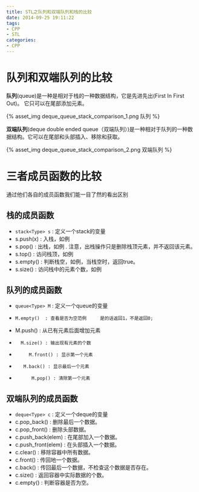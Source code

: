 ```yaml
---
title: STL之队列和双端队列和栈的比较
date: 2014-09-25 19:11:22
tags:
- CPP
- STL
categories:
- CPP
---
```


# 队列和双端队列的比较

**队列**(queue)是一种是相对于栈的一种数据结构，它是先进先出(First In First Out)。
它只可以在尾部添加元素。

{% asset_img deque_queue_stack_comparison_1.png 队列 %}

**双端队列**(deque double ended queue（双端队列）)是一种相对于队列的一种数据结构。它可以在尾部和头部插入、移除和获取。

{% asset_img deque_queue_stack_comparison_2.png 双端队列 %}

# 三者成员函数的比较

通过他们各自的成员函数我们能一目了然的看出区别


## 栈的成员函数

-  `stack<Type> s` : 定义一个stack的变量 
-  s.push(x) : 入栈，如例  
-  s.pop() : 出栈，如例 . 注意，出栈操作只是删除栈顶元素，并不返回该元素。 
-  s.top() : 访问栈顶，如例  
-  s.empty() : 判断栈空，如例，当栈空时，返回true。  
-  s.size() : 访问栈中的元素个数，如例  


## 队列的成员函数

-    `queue<Type> M` : 定义一个queue的变量    
-     M.empty()  : 查看是否为空范例     是的话返回1，不是返回0;   
-  M.push() : 从已有元素后面增加元素 
-       M.size() : 输出现有元素的个数    
-          M.front() : 显示第一个元素       
-        M.back() : 显示最后一个元素      
-           M.pop() : 清除第一个元素      


## 双端队列的成员函数

- `deque<Type> c` : 	定义一个deque的变量
- c.pop_back()    :    删除最后一个数据。
- c.pop_front()     :   删除头部数据。
- c.push_back(elem) :  在尾部加入一个数据。
- c.push_front(elem)  : 在头部插入一个数据。
- c.clear()       :     移除容器中所有数据。
- c.front()       :     传回地一个数据。
- c.back()       :     传回最后一个数据，不检查这个数据是否存在。
- c.size()       :      返回容器中实际数据的个数。
- c.empty()      :     判断容器是否为空。